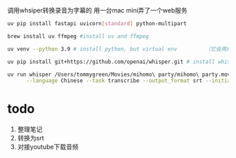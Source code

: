 调用whsiper转换录音为字幕的 用一台mac mini弄了一个web服务

```bash
uv pip install fastapi uvicorn[standard] python-multipart

brew install uv ffmpeg #install uv and ffmpeg

uv venv --python 3.9 # install python, but virtual env         （它会用系统的3.9）

uv pip install git+https://github.com/openai/whisper.git # install whisper

uv run whisper /Users/tommygreen/Movies/mihomo\ party/mihomo\ party.mov --model turbo \
      --language Chinese --task transcribe --output_format srt --initial_prompt "以下是普通话的句子。"
```


# todo

1. 整理笔记
2. 转换为srt
3. 对接youtube下载音频
